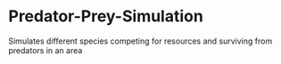 # Predator-Prey-Simulation
Simulates different species competing for resources and surviving from predators in an area
